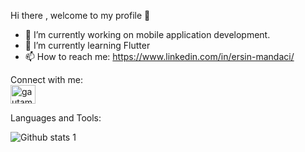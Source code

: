 Hi there , welcome to my profile 👋


- 🔭 I’m currently working on mobile application development.
- 🌱 I’m currently learning Flutter
- 📫 How to reach me: https://www.linkedin.com/in/ersin-mandaci/



Connect with me:
<br>
<a href="https://linkedin.com/in//ersin-mandaci/" target="blank"><img align="center" src="https://raw.githubusercontent.com/rahuldkjain/github-profile-readme-generator/master/src/images/icons/Social/linked-in-alt.svg" alt="gautamkrishnar" height="30" width="40" /></a>


Languages and Tools:





![Github stats 1](https://github-readme-stats.vercel.app/api?username=ErsinMandaci&show_icons=true&theme=gradient) 
